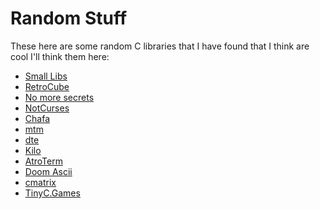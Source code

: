# Random Stuff
These here are some random C libraries that I have found that I think are cool
I'll think them here:
- [Small Libs](https://github.com/yui0/slibs)
- [RetroCube](https://github.com/leonmavr/retrocube)
- [No more secrets](https://github.com/bartobri/no-more-secrets)
- [NotCurses](https://github.com/dankamongmen/notcurses)
- [Chafa](https://github.com/hpjansson/chafa)
- [mtm](https://github.com/deadpixi/mtm)
- [dte](https://github.com/craigbarnes/dte)
- [Kilo](https://github.com/antirez/kilo)
- [AtroTerm](https://github.com/da-luce/astroterm)
- [Doom Ascii](https://github.com/wojciech-graj/doom-ascii)
- [cmatrix](https://github.com/abishekvashok/cmatrix)
- [TinyC.Games](https://github.com/superjer/tinyc.games)
